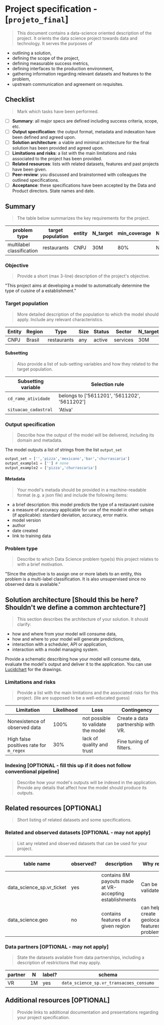 # Project specification - [`projeto_final`]
> This document contains a data-science oriented description of the project. It orients the data science project towards data and technology. It serves the purposes of

* outlining a solution,
* defining the scope of the project,
* defining measurable success metrics,
* defining interfaces to the production environment,
* gathering information regarding relevant datasets and features to the problem,
* upstream communication and agreement on requisites.


## Checklist
> Mark which tasks have been performed.

- [ ] **Summary**: all major specs are defined including success criteria, scope, etc.
- [ ] **Output specification**: the output format, metadata and indexation have been defined and agreed upon.
- [ ] **Solution architecture**: a viable and minimal architecture for the final solution has been provided and agreed upon.
- [ ] **Limitations and risks**: a list with the main limitations and risks associated to the project has been provided.
- [ ] **Related resources**: lists with related datasets, features and past projects have been given.
- [ ] **Peer-review**: you discussed and brainstormed with colleagues the outlined specifications.
- [ ] **Acceptance**: these specifications have been accepted by the Data and Product directors. State names and date.

## Summary
> The table below summarizes the key requirements for the project.

| problem type              | target population | entity | N_target | min_coverage | N_labeled | sucess_metrics | updt_freq |
|---------------------------|-------------------|--------|----------|--------------|-----------|----------------|-----------|
| multilabel classification | restaurants       | CNPJ   | 30M      | 80%          | NA        | NA             | monthly   |


### Objective
> Provide a short (max 3-line) description  of the project's objective.

"This project aims at developing a model to automatically determine the type of cuisine of a establishment."

### Target population
> More detailed description of the population to which the model should apply. Include any relevant characteristics.

| Entity | Region | Type        | Size | Status | Sector   | N_target |
|--------|--------|-------------|------|--------|----------|----------|
| CNPJ   | Brasil | restaurants | any  | active | services | 30M      |


#### Subsetting
> Also provide a list of sub-setting variables and how they related to the target population.

| Subsetting variable  | Selection rule                               |
|----------------------|----------------------------------------------|
| `cd_ramo_atividade`  | belongs to ['5611201', '5611202', '5611202'] |
| `situacao_cadastral` | 'Ativa'                                      |

### Output specification
> Describe how the output of the model will be delivered, including its domain and metadata.

The model outputs a list of strings from the list `output_set`
```python
output_set = ['','pizza','mexicano','bar','churrascaria']
output_example1 = [''] # none
output_example2 = ['pizza','churrascaria']
```

#### Metadata
> Your model's metada should be provided in a machine-readable format (e.g. a json file) and include the following items:

* a brief description: this model predicts the type of a restaurant cuisine
* a measure of accuracy applicable for use of the model in other setups (if applicable): standard deviation, accuracy, error matrix.
* model version
* author
* date created
* link to training data

### Problem type
> Describe to which Data Science problem type(s) this project relates to with a brief motivation.

"Since the objective is to assign one or more labels to an entity, this problem is a multi-label classification. It is also unsupervised since no observed data is available."

## Solution architecture [Should this be here? Shouldn't we define a common archtecture?]
> This section describes the architecture of your solution. It should clarify:

* how and where from your model will consume data,
* how and where to your model will generate predictions,
* interaction with a scheduler, API or application,
* interaction with a model managing system.

Provide a schematic describing how your model will consume data, evaluate the model's output and deliver it to the application. You can use [Lucidchart](https://www.lucidchart.com) for the drawings.

### Limitations and risks
> Provide a list with the main limitations and the associated risks for this project. (lile are supposed to be a well-educated guess)

| Limitation                              | Likelihood | Loss                               | Contingency                        |
|-----------------------------------------|------------|------------------------------------|------------------------------------|
| Nonexistence of observed data           | 100%       | not possible to validate the model | Create a data partnership with VR. |
| High false positives rate for `m_regex` | 30%        | lack of quality and trust          | Fine tuning of filters.            |


### Indexing [OPTIONAL - fill this up if it does not follow conventional pipeline]
> Describe how your model's outputs will be indexed in the application. Provide any details that affect how the model should produce its outputs.

## Related resources [OPTIONAL]
> Short listing of related datasets and some specifications.

### Related and observed datasets [OPTIONAL - may not apply]
> List any related and observed datasets that can be used for your project.

| table name                | observed? | description                                             | Why relevant                                            | Update frequency |
|---------------------------|-----------|---------------------------------------------------------|---------------------------------------------------------|------------------|
| data_science_sp.vr_ticket | yes       | contains 8M payouts made at VR-accepting establishments | Can be used to validate model                           | once             |
| data_science.geo          | no        | contains features of a given region                     | can help create geolocalization features to the problem | yearly           |


### Data partners [OPTIONAL - may not apply]
> State the datasets available from data partnerships, including a description of restrictions that may apply.

| partner | N  | label? | schema                                  | restrictions | terms | responsible     |
|---------|----|--------|-----------------------------------------|--------------|-------|-----------------|
| VR      | 1M | yes    | `data_science_sp.vr_transacoes_consumo` | none         | link  | @luana.grandino |


## Additional resources [OPTIONAL]
> Provide links to additional documentation and presentations regarding your project specification.
